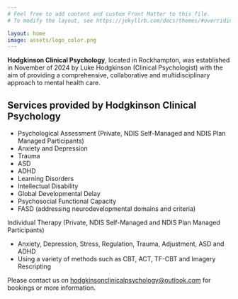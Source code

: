 ```yaml
---
# Feel free to add content and custom Front Matter to this file.
# To modify the layout, see https://jekyllrb.com/docs/themes/#overriding-theme-defaults

layout: home
image: assets/logo_color.png
---
```

**Hodgkinson Clinical Psychology**, located in Rockhampton, was established in November of 2024 by Luke Hodgkinson (Clinical Psychologist) with the aim of providing a comprehensive, collaborative and multidisciplinary approach to mental health care. 

## Services provided by Hodgkinson Clinical Psychology 

* Psychological Assessment (Private, NDIS Self-Managed and NDIS Plan Managed Participants)
* Anxiety and Depression
* Trauma
* ASD
* ADHD
* Learning Disorders
* Intellectual Disability
* Global Developmental Delay
* Psychosocial Functional Capacity
* FASD (addressing neurodevelopmental domains and criteria)

Individual Therapy (Private, NDIS Self-Managed and NDIS Plan Managed Participants)
* Anxiety, Depression, Stress, Regulation, Trauma, Adjustment, ASD and ADHD
* Using a variety of methods such as CBT, ACT, TF-CBT and Imagery Rescripting

Please contact us on [hodgkinsonclinicalpsychology@outlook.com](hodgkinsonclinicalpsychology@outlook.com) for bookings or more information.